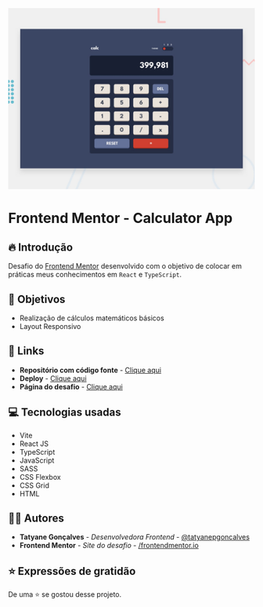 <img src="./public/preview.jpg">

# Frontend Mentor - Calculator App

## 🔥 Introdução

Desafio do [Frontend Mentor](https://www.frontendmentor.io/challenges/calculator-app-9lteq5N29) desenvolvido com o objetivo de colocar em práticas meus conhecimentos em `React` e `TypeScript`.

## 🎯 Objetivos
- Realização de cálculos matemáticos básicos 
- Layout Responsivo


## 🔗 Links
- **Repositório com código fonte** - [Clique aqui](https://github.com/tatyanepgoncalves/Calculadora)
- **Deploy** - [Clique aqui](https://calculator-project-fem.vercel.app/)
- **Página do desafio** - [Clique aqui](https://www.frontendmentor.io/challenges/calculator-app-9lteq5N29)

## 💻 Tecnologias usadas
- Vite
- React JS
- TypeScript
- JavaScript
- SASS
- CSS Flexbox
- CSS Grid
- HTML

## 👩‍💻 Autores
- **Tatyane Gonçalves** - *Desenvolvedora Frontend* - [@tatyanepgoncalves](https://github.com/tatyanepgoncalves)
- **Frontend Mentor** - *Site do desafio* - [/frontendmentor.io](https://www.frontendmentor.io)

## ⭐ Expressões de gratidão
De uma ⭐ se gostou desse projeto.